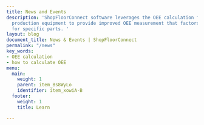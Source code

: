 ```yaml
---
title: News and Events
description: 'ShopFloorConnect software leverages the OEE calculation formula for
  production equipment to provide improved OEE measurement that factors in performance
  for specific parts. '
layout: blog
document_title: News & Events | ShopFloorConnect
permalink: "/news"
key_words:
- OEE calculation
- how to calculate OEE
menu:
  main:
    weight: 1
    parent: item_Bs8WyLo
    identifier: item_xowiA-B
  footer:
    weight: 1
    title: Learn

---
```


